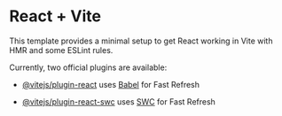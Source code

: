 # React + Vite

This template provides a minimal setup to get React working in Vite with HMR and some ESLint rules.

Currently, two official plugins are available:

- [@vitejs/plugin-react](https://github.com/vitejs/vite-plugin-react/blob/main/packages/plugin-react/README.md) uses [Babel](https://babeljs.io/) for Fast Refresh
- [@vitejs/plugin-react-swc](https://github.com/vitejs/vite-plugin-react-swc) uses [SWC](https://swc.rs/) for Fast Refresh

    <!-- /// I JUST USED FIREBASE AUTHENTICATION TO CREATE USER AND LOGIN USER

    // dispatch(loginInitialized());
    // try {
    //   const userCredential = await createUserWithEmailAndPassword(
    //     auth,
    //     email,
    //     password
    //   );
    //   const { uid } = userCredential.user; ///// firebase will take care of uid guyz
    //   dispatch(
    //     loginSuccess({ uid: uid, name: name, email: email, photo: photo })
    //   );
    // } catch (error) {
    //   if (error.code === 'auth/email-already-in-use') {
    //     try {
    //       const userCredential = await signInWithEmailAndPassword(
    //         auth,
    //         email,
    //         password
    //       );
    //       const { uid } = userCredential.user; ///// firebase will take care of uid guyz
    //       dispatch(
    //         loginSuccess({ uid: uid, name: name, email: email, photo: photo })
    //       );
    //     } catch (error) {
    //       if (error.code === 'auth/invalid-credential') {
    //         dispatch(loginFailure('Ivalid Credentials'));
    //       }
    //     }
    //   } else {
    //     dispatch(loginFailure(error.message));
    //   }
    // } -->
